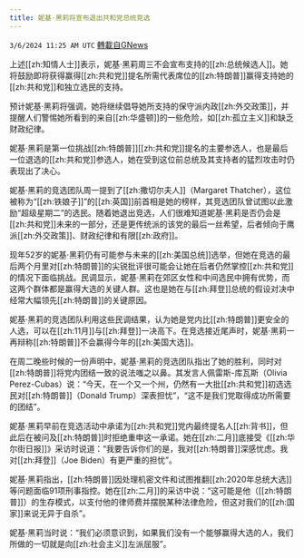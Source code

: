 ```yaml
---
title: 妮基·黑莉将宣布退出共和党总统竞选
---
```

`3/6/2024 11:25 AM UTC` [轉載自GNews](https://gnews.org/articles/2370468)

上述[[zh:知情人士]]表示，妮基·黑莉周三不会宣布支持的[[zh:总统候选人]]。她将鼓励即将获得赢得[[zh:共和党]]提名所需代表席位的[[zh:特朗普]]赢得支持她的[[zh:共和党]]和独立选民的支持。

预计妮基·黑莉将强调，她将继续倡导她所支持的保守派内政[[zh:外交政策]]，并提醒人们警惕她所看到的来自[[zh:华盛顿]]的一些危险，如[[zh:孤立主义]]和缺乏财政纪律。

妮基·黑莉是第一位挑战[[zh:特朗普]][[zh:共和党]]提名的主要参选人，也是最后一位退选的[[zh:共和党]]参选人，她在受到这位前总统及其支持者的猛烈攻击时仍表现出了决心。

妮基·黑莉的竞选团队周一提到了[[zh:撒切尔夫人]]（Margaret Thatcher），这位被称为“[[zh:铁娘子]]”的[[zh:英国]]前首相是她的榜样，其竞选团队曾试图以此激励“超级星期二”的选民。随着她退出竞选，人们很难知道妮基·黑莉是否仍会是[[zh:共和党]]未来的一部分，还是更传统派的该党的最后一丝希望，后者倾向于鹰派[[zh:外交政策]]、财政纪律和有限[[zh:政府]]。

现年52岁的妮基·黑莉仍有可能参与未来的[[zh:美国总统]]选举，但她在竞选的最后两个月里对[[zh:特朗普]]的尖锐批评很可能会让她在后者仍然掌控[[zh:共和党]]的情况下面临挑战。民调显示，妮基·黑莉在郊区女性和中间选民中拥有优势，而这两个群体都是赢得大选的关键人群。这也是她在与[[zh:拜登]]总统的假设对决中经常大幅领先[[zh:特朗普]]的关键原因。

妮基·黑莉的竞选团队利用这些民调结果，认为她是党内比[[zh:特朗普]]更安全的人选，可以在[[zh:11月]]与[[zh:拜登]]一决高下。在竞选接近尾声时，妮基·黑莉一再辩称[[zh:特朗普]]不会赢得今年的[[zh:美国大选]]。

在周二晚些时候的一份声明中，妮基·黑莉的竞选团队指出了她的胜利，同时对[[zh:特朗普]]将党内团结一致的说法嗤之以鼻。其发言人佩雷斯-库瓦斯（Olivia Perez-Cubas）说：“今天，在一个又一个州，仍然有一大批[[zh:共和党]]初选选民对[[zh:特朗普]]（Donald Trump）深表担忧”，“这不是我们党取得成功所需要的团结”。

妮基·黑莉早前在竞选活动中承诺为[[zh:共和党]]党内最终提名人[[zh:背书]]，但此后在被问及[[zh:特朗普]]时拒绝重申这一承诺。她在[[zh:二月]]底接受《[[zh:华尔街日报]]》采访时说道：“我要告诉你们的是，我对[[zh:特朗普]]深感忧虑。我对[[zh:拜登]]（Joe Biden）有更严重的担忧”。

妮基·黑莉指出，[[zh:特朗普]]因处理机密文件和试图推翻[[zh:2020年总统大选]]等问题面临91项刑事指控。她在[[zh:二月]]的采访中说：“这可能是他（[[zh:特朗普]]）的生存模式，以支付他的律师费并摆脱某种法律危险，但这对我们的[[zh:国家]]来说无异于自杀”。

妮基·黑莉当时说：“我们必须意识到，如果我们没有一个能够赢得大选的人，我们所做的一切就是向[[zh:社会主义]]左派屈服”。
